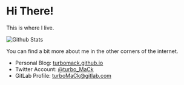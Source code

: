# Hi There!

This is where I live.

![Github Stats](https://github-readme-stats.vercel.app/api?username=turboMaCk&show_icons=true&theme=light&include_all_commits=true)

You can find a bit more about me in the other corners of the internet.

- Personal Blog: [turbomack.github.io](https://turbomack.github.io/)
- Twitter Account: [@turbo_MaCk](https://twitter.com/turbo_MaCk)
- GitLab Profile: [turboMaCk@gitlab.com](https://gitlab.com/turboMaCk)
